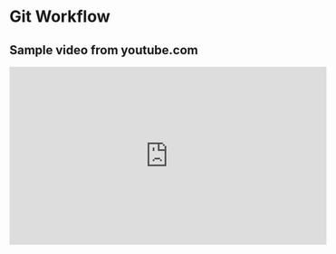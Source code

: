 <h1>Git Workflow</h1>

<h2>Sample video from youtube.com</h2>

<iframe width="560" height="315" src="https://www.youtube.com/embed/1lkSimojR7k" title="YouTube video player" frameborder="0" allow="accelerometer; autoplay; clipboard-write; encrypted-media; gyroscope; picture-in-picture; web-share" allowfullscreen></iframe>

